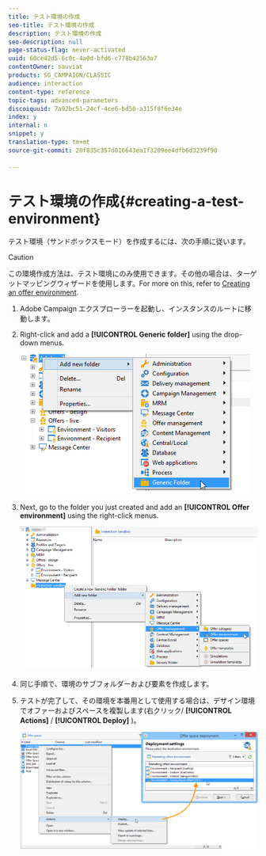 ```yaml
---
title: テスト環境の作成
seo-title: テスト環境の作成
description: テスト環境の作成
seo-description: null
page-status-flag: never-activated
uuid: 60ce42d5-6c0c-4a0d-bfd6-c778b42563a7
contentOwner: sauviat
products: SG_CAMPAIGN/CLASSIC
audience: interaction
content-type: reference
topic-tags: advanced-parameters
discoiquuid: 7a92bc51-24cf-4ce6-bd50-a315f8f6e34e
index: y
internal: n
snippet: y
translation-type: tm+mt
source-git-commit: 20f835c357d016643ea1f3209ee4dfb6d3239f90

---
```



# テスト環境の作成{#creating-a-test-environment}

テスト環境（サンドボックスモード）を作成するには、次の手順に従います。

>[!CAUTION]
>
>この環境作成方法は、テスト環境にのみ使用できます。その他の場合は、ターゲットマッピングウィザードを使用します。For more on this, refer to [Creating an offer environment](../../interaction/using/live-design-environments.md#creating-an-offer-environment).

1. Adobe Campaign エクスプローラーを起動し、インスタンスのルートに移動します。
1. Right-click and add a **[!UICONTROL Generic folder]** using the drop-down menus.

   ![](assets/offer_env_creation_001.png)

1. Next, go to the folder you just created and add an **[!UICONTROL Offer environment]** using the right-click menus.

   ![](assets/offer_env_creation_001bis.png)

1. 同じ手順で、環境のサブフォルダーおよび要素を作成します。
1. テストが完了して、その環境を本番用として使用する場合は、デザイン環境でオファーおよびスペースを複製します(右クリック/ **[!UICONTROL Actions]** / **[!UICONTROL Deploy]** )。

   ![](assets/migration_interaction_5.png)

